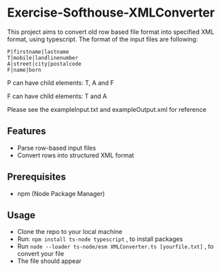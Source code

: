 # Exercise-Softhouse-XMLConverter
This project aims to convert old row based file format into specified XML format,
using typescript. The format of the input files are following:

    P|firstname|lastname
    T|mobile|landlinenumber
    A|street|city|postalcode
    F|name|born

P can have child elements: T, A and F

F can have child elements: T and A

Please see the exampleInput.txt and exampleOutput.xml for reference

## Features
- Parse row-based input files
- Convert rows into structured XML format

## Prerequisites
- npm (Node Package Manager)

## Usage
- Clone the repo to your local machine
- Run: `npm install ts-node typescript` , to install packages
- Run `node --loader ts-node/esm XMLConverter.ts [yourfile.txt]` , to convert your file
- The file should appear